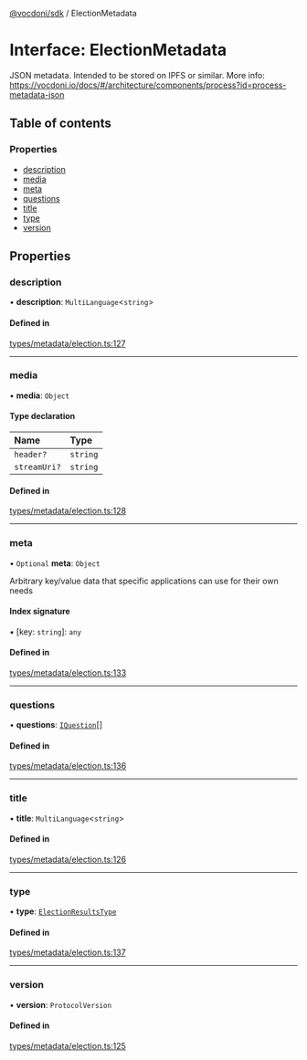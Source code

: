 [@vocdoni/sdk](/sdk) / ElectionMetadata

# Interface: ElectionMetadata

JSON metadata. Intended to be stored on IPFS or similar.
More info: https://vocdoni.io/docs/#/architecture/components/process?id=process-metadata-json

## Table of contents

### Properties

- [description](ElectionMetadata#description)
- [media](ElectionMetadata#media)
- [meta](ElectionMetadata#meta)
- [questions](ElectionMetadata#questions)
- [title](ElectionMetadata#title)
- [type](ElectionMetadata#type)
- [version](ElectionMetadata#version)

## Properties

### description

• **description**: `MultiLanguage`\<`string`\>

#### Defined in

[types/metadata/election.ts:127](https://github.com/vocdoni/vocdoni-sdk/blob/ee6390524b82e6ef535da03c0e3bb826e450e622/src/types/metadata/election.ts#L127)

___

### media

• **media**: `Object`

#### Type declaration

| Name | Type |
| :------ | :------ |
| `header?` | `string` |
| `streamUri?` | `string` |

#### Defined in

[types/metadata/election.ts:128](https://github.com/vocdoni/vocdoni-sdk/blob/ee6390524b82e6ef535da03c0e3bb826e450e622/src/types/metadata/election.ts#L128)

___

### meta

• `Optional` **meta**: `Object`

Arbitrary key/value data that specific applications can use for their own needs

#### Index signature

▪ [key: `string`]: `any`

#### Defined in

[types/metadata/election.ts:133](https://github.com/vocdoni/vocdoni-sdk/blob/ee6390524b82e6ef535da03c0e3bb826e450e622/src/types/metadata/election.ts#L133)

___

### questions

• **questions**: [`IQuestion`](IQuestion)[]

#### Defined in

[types/metadata/election.ts:136](https://github.com/vocdoni/vocdoni-sdk/blob/ee6390524b82e6ef535da03c0e3bb826e450e622/src/types/metadata/election.ts#L136)

___

### title

• **title**: `MultiLanguage`\<`string`\>

#### Defined in

[types/metadata/election.ts:126](https://github.com/vocdoni/vocdoni-sdk/blob/ee6390524b82e6ef535da03c0e3bb826e450e622/src/types/metadata/election.ts#L126)

___

### type

• **type**: [`ElectionResultsType`](../sdk-reference#electionresultstype)

#### Defined in

[types/metadata/election.ts:137](https://github.com/vocdoni/vocdoni-sdk/blob/ee6390524b82e6ef535da03c0e3bb826e450e622/src/types/metadata/election.ts#L137)

___

### version

• **version**: `ProtocolVersion`

#### Defined in

[types/metadata/election.ts:125](https://github.com/vocdoni/vocdoni-sdk/blob/ee6390524b82e6ef535da03c0e3bb826e450e622/src/types/metadata/election.ts#L125)
